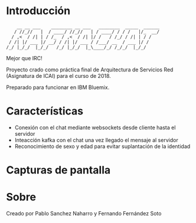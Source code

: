# Introducción

```
    __ __ ___    ________ __ ___   ________  _____  ______
   / //_//   |  / ____/ //_//   | / ____/ / / /   |/_  __/
  / ,<  / /| | / /_  / ,<  / /| |/ /   / /_/ / /| | / /   
 / /| |/ ___ |/ __/ / /| |/ ___ / /___/ __  / ___ |/ /    
/_/ |_/_/  |_/_/   /_/ |_/_/  |_\____/_/ /_/_/  |_/_/     
```
                                                          
Mejor que IRC!

Proyecto crado como práctica final de Arquitectura de Servicios Red (Asignatura de ICAI) para el curso de 2018.

Preparado para funcionar en IBM Bluemix.

# Características

* Conexión con el chat mediante websockets desde cliente hasta el servidor
* Inteacción kafka con el chat una vez llegado el mensaje al servidor
* Reconocimiento de sexo y edad para evitar suplantación de la identidad

# Capturas de pantalla


# Sobre

Creado por Pablo Sanchez Naharro y Fernando Fernández Soto
